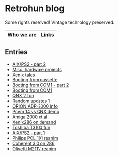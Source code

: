 # Retrohun blog

Some rights reserved! Vintage technology preserved.

[Who we are](whoweare) | [Links](links)
--- | ---

## Entries

- [AIX/PS2 - part 2](dt/aixps2part2)
- [Misc. hardware projects](dt/mischardwareprojects)
- [Xenix tales](dt/xenixtales)
- [Booting from cassette](dt/bootingfromcassette)
- [Booting from COM1 - part 2](dt/bootingfromcom1part2)
- [Booting from COM1](dt/bootingfromcom1)
- [QNX 2 fun](dt/qnx2fun)
- [Random updates 1](dt/randomupdates1)
- [ORION ADP-2000 info](dt/orionadp2000info)
- [Pcem 14 vs QNX demo](dt/pcem14vsqnxdemo)
- [Amiga 2000 et al](dt/amiga2000etal)
- [Xenix286 on demand](dt/xenix286ondemand)
- [Toshiba T3100 fun](dt/toshibat3100fun)
- [AIX/PS2 - part 1](dt/aixps2part1)
- [Philips PCL 101 reanim](dt/philipspcl101reanim)
- [Coherent 3.0 on 286](dt/coherent30on286)
- [Olivetti M211V reanim](dt/olivettim211vreanim)

